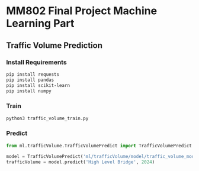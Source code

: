 # MM802 Final Project Machine Learning Part

## Traffic Volume Prediction

### Install Requirements
```bash
pip install requests
pip install pandas
pip install scikit-learn
pip install numpy
```

### Train
```bash
python3 traffic_volume_train.py
```

### Predict
```python
from ml.trafficVolume.TrafficVolumePredict import TrafficVolumePredict

model = TrafficVolumePredict('ml/trafficVolume/model/traffic_volume_model.pkl', 'ml/trafficVolume/model/label_encoder.pkl')
trafficVolume = model.predict('High Level Bridge', 2024)
```
